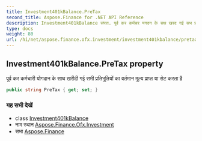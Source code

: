 ```yaml
---
title: Investment401kBalance.PreTax
second_title: Aspose.Finance for .NET API Reference
description: Investment401kBalance संपत्त. पूर्व कर कर्मचर यगदन के सथ खरद गई सभ प्रतभूतयं क वर्तमन मूल्य प्रप्त य सेट करत है
type: docs
weight: 80
url: /hi/net/aspose.finance.ofx.investment/investment401kbalance/pretax/
---
```

## Investment401kBalance.PreTax property

पूर्व कर कर्मचारी योगदान के साथ खरीदी गई सभी प्रतिभूतियों का वर्तमान मूल्य प्राप्त या सेट करता है

```csharp
public string PreTax { get; set; }
```

### यह सभी देखें

* class [Investment401kBalance](../)
* नाम स्थान [Aspose.Finance.Ofx.Investment](../../investment401kbalance/)
* सभा [Aspose.Finance](../../../)


